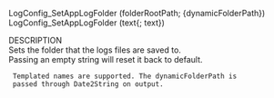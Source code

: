 ﻿   LogConfig_SetAppLogFolder (folderRootPath; {dynamicFolderPath})     LogConfig_SetAppLogFolder (text{; text})          DESCRIPTION       Sets the folder that the logs files are saved to.       Passing an empty string will reset it back to default.           Templated names are supported. The dynamicFolderPath is        passed through Date2String on output.      